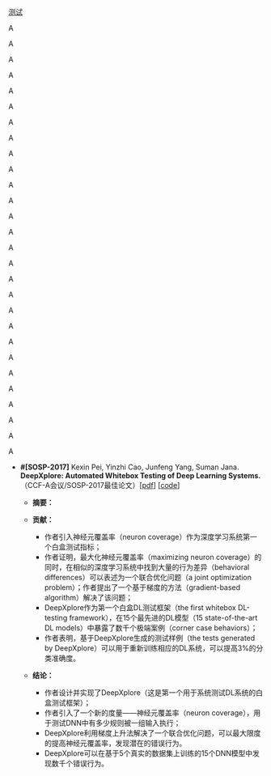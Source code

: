 [测试](./#[SOSP-2017])



A

A

A

A

A

A

A

A

A

A

A

A

A

A

A

A

A

A

A

A

A

A

A

A

A

A

A

A









































- **#[SOSP-2017]** Kexin Pei, Yinzhi Cao, Junfeng Yang, Suman Jana. **DeepXplore: Automated Whitebox Testing of Deep Learning Systems.** （CCF-A会议/SOSP-2017最佳论文）[[pdf](https://arxiv.org/abs/1705.06640)] [[code](https://github.com/peikexin9/deepxplore)]

  - **摘要：**

    

  - **贡献：**

    - 作者引入神经元覆盖率（neuron coverage）作为深度学习系统第一个白盒测试指标；
    - 作者证明，最大化神经元覆盖率（maximizing neuron coverage）的同时，在相似的深度学习系统中找到大量的行为差异（behavioral differences）可以表述为一个联合优化问题（a joint optimization problem）；作者提出了一个基于梯度的方法（gradient-based algorithm）解决了该问题；
    - DeepXplore作为第一个白盒DL测试框架（the first whitebox DL-testing framework），在15个最先进的DL模型（15 state-of-the-art DL models）中暴露了数千个极端案例（corner case behaviors）；
    - 作者表明，基于DeepXplore生成的测试样例（the tests generated by DeepXplore）可以用于重新训练相应的DL系统，可以提高3%的分类准确度。

  - **结论：**

    - 作者设计并实现了DeepXplore（这是第一个用于系统测试DL系统的白盒测试框架）；
    - 作者引入了一个新的度量——神经元覆盖率（neuron coverage），用于测试DNN中有多少规则被一组输入执行；
    - DeepXplore利用梯度上升法解决了一个联合优化问题，可以最大限度的提高神经元覆盖率，发现潜在的错误行为。
    - DeepXplore可以在基于5个真实的数据集上训练的15个DNN模型中发现数千个错误行为。

